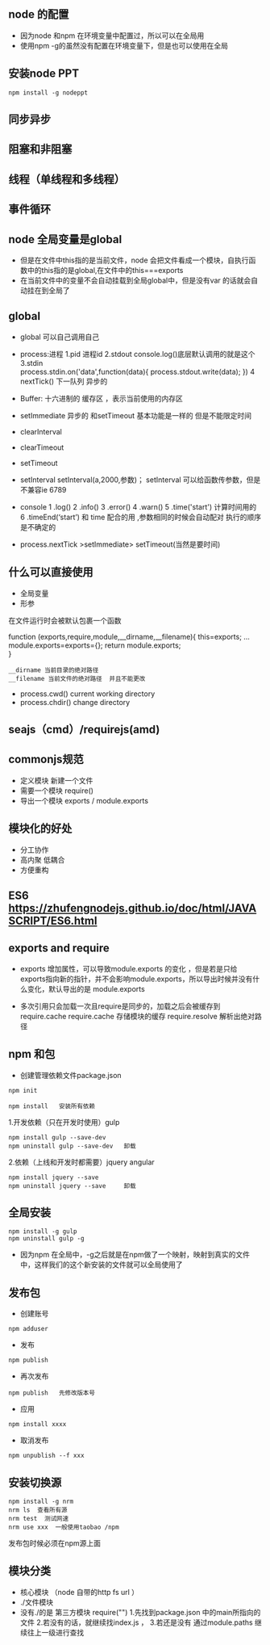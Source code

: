 ## node 的配置
- 因为node 和npm 在环境变量中配置过，所以可以在全局用
- 使用npm -g的虽然没有配置在环境变量下，但是也可以使用在全局

## 安装node PPT

```
npm install -g nodeppt
```

## 同步异步
 
## 阻塞和非阻塞
 
## 线程（单线程和多线程）
 
## 事件循环 

## node 全局变量是global 
- 但是在文件中this指的是当前文件，node 会把文件看成一个模块，自执行函数中的this指的是global,在文件中的this===exports
- 在当前文件中的变量不会自动挂载到全局global中，但是没有var 的话就会自动挂在到全局了 

## global
- global 可以自己调用自己
- process:进程
    1.pid 进程id
    2.stdout  console.log()底层默认调用的就是这个
    3.stdin  
        process.stdin.on('data',function(data){
            process.stdout.write(data);
        })
    4 nextTick() 下一队列      异步的
- Buffer: 十六进制的  缓存区 ，表示当前使用的内存区
- setImmediate    异步的
    和setTimeout 基本功能是一样的 但是不能限定时间
- clearInterval
       
- clearTimeout
- setTimeout
- setInterval 
    setInterval(a,2000,参数)；  setInterval 可以给函数传参数，但是不兼容ie 6789
- console
    1 .log()
    2 .info()
    3 .error()
    4 .warn()
    5 .time('start') 计算时间用的
    6 .timeEnd(‘start’) 和 time 配合的用 ,参数相同的时候会自动配对
    执行的顺序是不确定的
  
- process.nextTick >setImmediate> setTimeout(当然是要时间)

## 什么可以直接使用

- 全局变量
- 形参

在文件运行时会被默认包裹一个函数

function (exports,require,module,__dirname,__filename){
   this=exports;
   ...
   module.exports=exports={};
   return module.exports;  
}

    __dirname 当前目录的绝对路径
    __filename 当前文件的绝对路径  并且不能更改
- process.cwd()  current working directory  
- process.chdir() change directory 
  
## seajs（cmd）/requirejs(amd)

## commonjs规范

- 定义模块
  新建一个文件
- 需要一个模块
  require()
- 导出一个模块
  exports  / module.exports
  
## 模块化的好处
 
- 分工协作
- 高内聚 低耦合
- 方便重构  

## ES6 https://zhufengnodejs.github.io/doc/html/JAVASCRIPT/ES6.html

## exports and require
- exports 增加属性，可以导致module.exports 的变化 ，但是若是只给exports指向新的指针，并不会影响module.exports，所以导出时候并没有什么变化，默认导出的是 module.exports

- 多次引用只会加载一次且require是同步的，加载之后会被缓存到require.cache
  require.cache   存储模块的缓存
  require.resolve  解析出绝对路径

## npm 和包

- 创建管理依赖文件package.json
```
npm init
```

```
npm install   安装所有依赖
```
  1.开发依赖（只在开发时使用）gulp
  ```
  npm install gulp --save-dev
  npm uninstall gulp --save-dev   卸载
  ```
  2.依赖（上线和开发时都需要）jquery angular
  ```
  npm install jquery --save
  npm uninstall jquery --save     卸载
  ```
  
## 全局安装

```
npm install -g gulp
npm uninstall gulp -g
```
    
- 因为npm 在全局中，-g之后就是在npm做了一个映射，映射到真实的文件中，这样我们的这个新安装的文件就可以全局使用了

## 发布包

- 创建账号

```
npm adduser
```

- 发布


```
npm publish
```

- 再次发布
```
npm publish   先修改版本号
```

- 应用

```
npm install xxxx
```

- 取消发布

```
npm unpublish --f xxx   
```

## 安装切换源

```
npm install -g nrm
nrm ls  查看所有源
nrm test  测试网速
nrm use xxx  一般使用taobao /npm
```
发布包时候必须在npm源上面

## 模块分类

- 核心模块 （node 自带的http fs url ）
- ./文件模块
- 没有./的是 第三方模块
    require("")  1.先找到package.json 中的main所指向的文件
                 2.若没有的话，就继续找index.js ，
                 3.若还是没有 通过module.paths 继续往上一级进行查找

